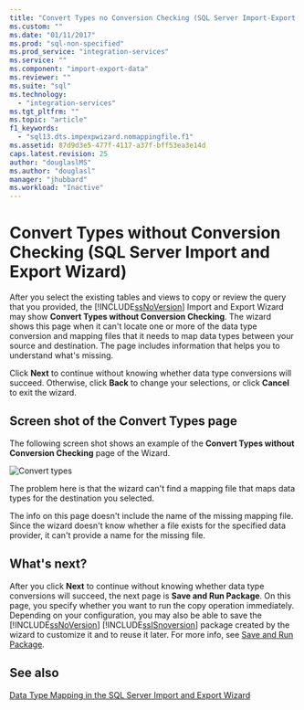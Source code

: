 ```yaml
---
title: "Convert Types no Conversion Checking (SQL Server Import-Export Wizard) | Microsoft Docs"
ms.custom: ""
ms.date: "01/11/2017"
ms.prod: "sql-non-specified"
ms.prod_service: "integration-services"
ms.service: ""
ms.component: "import-export-data"
ms.reviewer: ""
ms.suite: "sql"
ms.technology: 
  - "integration-services"
ms.tgt_pltfrm: ""
ms.topic: "article"
f1_keywords: 
  - "sql13.dts.impexpwizard.nomappingfile.f1"
ms.assetid: 87d9d3e5-477f-4117-a37f-bff53ea3e14d
caps.latest.revision: 25
author: "douglaslMS"
ms.author: "douglasl"
manager: "jhubbard"
ms.workload: "Inactive"
---
```

# Convert Types without Conversion Checking (SQL Server Import and Export Wizard)
  After you select the existing tables and views to copy or review the query that you provided, the [!INCLUDE[ssNoVersion](../../includes/ssnoversion-md.md)] Import and Export Wizard may show **Convert Types without Conversion Checking**. The wizard shows this page when it can't locate one or more of the data type conversion and mapping files that it needs to map data types between your source and destination. The page includes information that helps you to understand what's missing.
  
 Click **Next** to continue without knowing whether data type conversions will succeed. Otherwise, click **Back** to change your selections, or click **Cancel** to exit the wizard.

## Screen shot of the Convert Types page  
  
The following screen shot shows an example of the **Convert Types without Conversion Checking** page of the Wizard.

![Convert types](../../integration-services/import-export-data/media/convert-types.png)

The problem here is that the wizard can't find a mapping file that maps data types for the destination you selected.

The info on this page doesn't include the name of the missing mapping file. Since the wizard doesn't know whether a file exists for the specified data provider, it can't provide a name for the missing file.

## What's next?  
 After you click **Next** to continue without knowing whether data type conversions will succeed, the next page is **Save and Run Package**. On this page, you specify whether you want to run the copy operation immediately. Depending on your configuration, you may also be able to save the [!INCLUDE[ssNoVersion](../../includes/ssnoversion-md.md)] [!INCLUDE[ssISnoversion](../../includes/ssisnoversion-md.md)] package created by the wizard  to customize it and to reuse it later. For more info, see [Save and Run Package](../../integration-services/import-export-data/save-and-run-package-sql-server-import-and-export-wizard.md).  

## See also
[Data Type Mapping in the SQL Server Import and Export Wizard](../../integration-services/import-export-data/data-type-mapping-in-the-sql-server-import-and-export-wizard.md)
